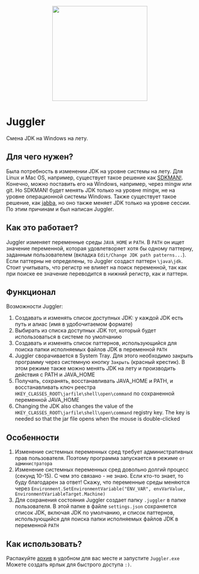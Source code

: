 <p align="center"> 
<img src="https://user-images.githubusercontent.com/43209824/150384221-6087fedd-9e52-4a03-a0e4-4248be39a3d0.png"
     width="256" height="256">
</p>

# Juggler
Смена JDK на Windows на лету.

## Для чего нужен?
Была потребность в изменении JDK на уровне системы на лету. Для Linux и Mac OS, например, существует такое решение как
[SDKMAN!](https://github.com/sdkman). Конечно, можно поставить его на Windows, например, через mingw или git. Но SDKMAN!
будет менять JDK только на уровне mingw, не на уровне операционной системы Windows. Также существует такое решение, как 
[jabba](https://github.com/shyiko/jabba), но оно также меняет JDK только на уровне сессии. По этим причинам и был 
написан Juggler.

## Как это работает?
Juggler изменяет переменные среды `JAVA_HOME` и `PATH`. В `PATH` он ищет значение переменной, которая удовлетворяет 
хотя бы одному паттерну, заданным пользователем (вкладка `Edit/Change JDK path patterns...`). Если паттерны не 
определены, то Juggler создаст паттерн `\java\jdk`. Стоит учитывать, что регистр не влияет на поиск переменной, так как 
при поиске ее значение переводится в нижний регистр, как и паттерн.

## Функционал
Возможности Juggler:
 1. Создавать и изменять список доступных JDK: у каждой JDK есть путь и алиас (имя в удобочитаемом формате)
 2. Выбирать из списка доступных JDK тот, который будет использоваться в системе по умолчанию
 3. Создавать и изменять список паттернов, использующийся для поиска папки исполняемых файлов JDK в переменной `PATH`
 4. Juggler сворачивается в System Tray. Для этого необходимо закрыть программу через системную кнопку `Закрыть` 
    (красный крестик). В этом режиме также можно менять JDK на лету и производить действия с PATH и JAVA_HOME
 5. Получать, сохранять, восстанавливать JAVA_HOME и PATH, и восстанавливать ключ реестра 
    `HKEY_CLASSES_ROOT\jarfile\shell\open\command` по сохраненной переменной JAVA_HOME
 6. Changing the JDK also changes the value of the `HKEY_CLASSES_ROOT\jarfile\shell\open\command` registry key. The key 
    is needed so that the jar file opens when the mouse is double-clicked

## Особенности
 1. Изменение системных переменных сред требует административных прав пользователя. Поэтому программа запускается в 
    режиме `от администратора`
 2. Изменение системных переменных сред довольно долгий процесс (секунд 10-15). С чем это связано - не знаю. Если кто-то 
    знает, то буду благодарен за ответ! Скажу, что переменные среды меняются через 
    `Environment.SetEnvironmentVariable("ENV_VAR", envVarValue, EnvironmentVariableTarget.Machine)`
 3. Для сохранения состояния Juggler создает папку `.juggler` в папке пользователя. В этой папке в файле `settings.json` 
    сохраняется список JDK, включая JDK по умолчанию, и список паттернов, использующийся для поиска папки исполняемых 
    файлов JDK в переменной `PATH`

## Как использовать?
Распакуйте [архив](https://github.com/ViiSE/juggler/releases/tag/Release) в удобном для вас месте и запустите 
`Juggler.exe` Можете создать ярлык для быстрого доступа `:)`.
